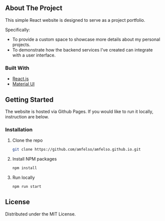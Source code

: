 <!-- ABOUT THE PROJECT -->
## About The Project

This simple React website is designed to serve as a project portfolio. 

Specifically:
* To provide a custom space to showcase more details about my personal projects.
* To demonstrate how the backend services I've created can integrate with a user interface.

### Built With

* [React.js](https://reactjs.org/)
* [Material UI](https://mui.com/material-ui/)

<!-- GETTING STARTED -->
## Getting Started

The website is hosted via Github Pages. If you would like to run it locally, instruction are below.

### Installation

1. Clone the repo
   ```sh
   git clone https://github.com/amfelso/amfelso.github.io.git
   ```
2. Install NPM packages
   ```sh
   npm install
   ```
2. Run locally
   ```sh
   npm run start
   ```

<!-- LICENSE -->
## License

Distributed under the MIT License.
